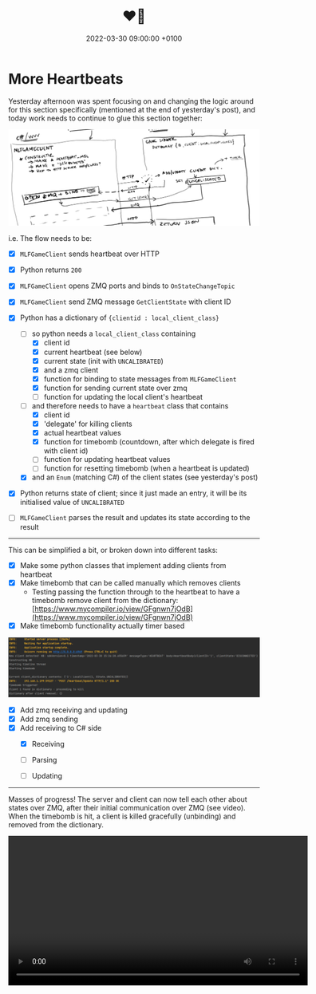 ﻿---
layout: post
title:  "❤🥁"
date:   2022-03-30 09:00:00 +0100
categories: evolver
---


# More Heartbeats

Yesterday afternoon was spent focusing on and changing the logic around for this section specifically (mentioned at the end of yesterday's post), and today work needs to continue to glue this section together:

<a href="/docs/assets/images/heartbeat/hb_client_init.png">
<img src="/docs/assets/images/heartbeat/hb_client_init.png" width="600" alt="heartbeat client init">
</a>

i.e. The flow needs to be:
- [x] `MLFGameClient` sends heartbeat over HTTP
- [x] Python returns `200` 
- [x] `MLFGameClient` opens ZMQ ports and binds to `OnStateChangeTopic`
- [x] `MLFGameClient` send ZMQ message `GetClientState` with client ID
- [x] Python has a dictionary of `{clientid : local_client_class}`
  - [ ] so python needs a `local_client_class` containing
    - [x] client id 
    - [x] current heartbeat (see below)
    - [x] current state (init with `UNCALIBRATED`)
    - [x] and a zmq client
    - [x] function for binding to state messages from `MLFGameClient`
    - [x] function for sending current state over zmq
    - [ ] function for updating the local client's heartbeat
  - [ ] and therefore needs to have a `heartbeat` class that contains
    - [x] client id
    - [x] 'delegate' for killing clients
    - [x] actual heartbeat values
    - [x] function for timebomb (countdown, after which delegate is fired with client id)
    - [ ] function for updating heartbeat values
    - [ ] function for resetting timebomb (when a heartbeat is updated)
  - [x] and an `Enum` (matching C#) of the client states (see yesterday's post)
- [x] Python returns state of client; since it just made an entry, it will be its initialised value of `UNCALIBRATED`
- [ ] `MLFGameClient` parses the result and updates its state according to the result


---

This can be simplified a bit, or broken down into different tasks:
- [x] Make some python classes that implement adding clients from heartbeat
- [x] Make timebomb that can be called manually which removes clients
  - Testing passing the function through to the heartbeat to have a timebomb remove client from the dictionary: [https://www.mycompiler.io/view/GFgnwn7jOdB](https://www.mycompiler.io/view/GFgnwn7jOdB)
- [x] Make timebomb functionality actually timer based

<a href="/docs/assets/images/heartbeat/hb_dict_server_side.png"><img src="/docs/assets/images/heartbeat/hb_dict_server_side.png" width="600" alt="timebomb"></a>

- [x] Add zmq receiving and updating
- [x] Add zmq sending 
- [x] Add receiving to C# side
  - [x] Receiving
  - [ ] Parsing
  - [ ] Updating


---

Masses of progress! The server and client can now tell each other about states over ZMQ, after their initial communication over ZMQ (see video). When the timebomb is hit, a client is killed gracefully (unbinding) and removed from the dictionary.

<video controls width="600">
    <source src="/docs/assets/videos/2022-03-30 18-42-20-1.webm" 
            type="video/webm">
</video>

